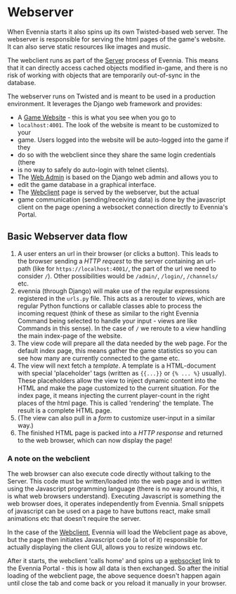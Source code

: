 # Webserver

When Evennia starts it also spins up its own Twisted-based web server. The
webserver is responsible for serving the html pages of the game's website. It
can also serve static resources like images and music.

The webclient runs as part of the [Server](Portal-And-Server) process of
Evennia. This means that it can directly access cached objects modified
in-game, and there is no risk of working with objects that are temporarily
out-of-sync in the database.

The webserver runs on Twisted and is meant to be used in a production
environment. It leverages the Django web framework and provides:

- A [Game Website](Website) - this is what you see when you go to
- `localhost:4001`. The look of the website is meant to be customized to your
- game. Users logged into the website will be auto-logged into the game if they
- do so with the webclient since they share the same login credentials (there
- is no way to safely do auto-login with telnet clients).
- The [Web Admin](Web-Admin) is based on the Django web admin and allows you to
- edit the game database in a graphical interface.
- The [Webclient](Webclient) page is served by the webserver, but the actual
- game communication (sending/receiving data) is done by the javascript client
  on the page opening a websocket connection directly to Evennia's Portal.


## Basic Webserver data flow

1. A user enters an url in their browser (or clicks a button). This leads to
   the browser sending a _HTTP request_ to the server containing an url-path
   (like for `https://localhost:4001/`, the part of the url we need to consider
   `/`). Other possibilities would be `/admin/`, `/login/`, `/channels/` etc.
2. evennia (through Django) will make use of the regular expressions registered
   in the `urls.py` file.  This acts as a rerouter to _views_, which are
   regular Python functions or callable classes able to process the incoming
   request (think of these as similar to the right Evennia Command being
   selected to handle your input - views are like Commands in this sense). In
   the case of `/` we reroute to a view handling the main index-page of the
   website.
3. The view code will prepare all the data needed by the web page. For the default
   index page, this means gather the game statistics so you can see how many
   are currently connected to the game etc.
4. The view will next fetch a _template_. A template is a HTML-document with special
   'placeholder' tags (written as `{{...}}` or `{% ... %}` usually). These
   placeholders allow the view to inject dynamic content into the HTML and make
   the page customized to the current situation. For the index page, it means
   injecting the current player-count in the right places of the html page. This
   is called 'rendering' the template. The result is a complete HTML page.
5. (The view can also pull in a _form_ to customize user-input in a similar way.)
6. The finished HTML page is packed into a _HTTP response_ and returned to the
   web browser, which can now display the page!

### A note on the webclient

The web browser can also execute code directly without talking to the Server.
This code must be written/loaded into the web page and is written using the
Javascript programming language (there is no way around this, it is what web
browsers understand). Executing Javascript is something the web browser does,
it operates independently from Evennia. Small snippets of javascript can be
used on a page to have buttons react, make small animations etc that doesn't
require the server.

In the case of the [Webclient](Webclient), Evennia will load the Webclient page
as above, but the page then initiates Javascript code (a lot of it) responsible
for actually displaying the client GUI, allows you to resize windows etc.

After it starts, the webclient 'calls home' and spins up a
[websocket](https://en.wikipedia.org/wiki/WebSocket) link to the Evennia Portal - this
is how all data is then exchanged. So after the initial loading of the
webclient page, the above sequence doesn't happen again until close the tab and
come back or you reload it manually in your browser.
